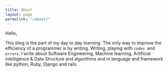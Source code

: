 ```yaml
---
title: About
layout: page
permalink: "/about/"
---
```


Hello,
 
 This blog is the part of my day to day learning. 
 The only way to improve the efficiency of a programmer is by writing. Writing, playing with `codes `and `errors`. I write about Software Engineering, Machine learning, Artificial intelligence & Data Structure and algorithms and in  language and framework like python, Ruby, Django and rails
